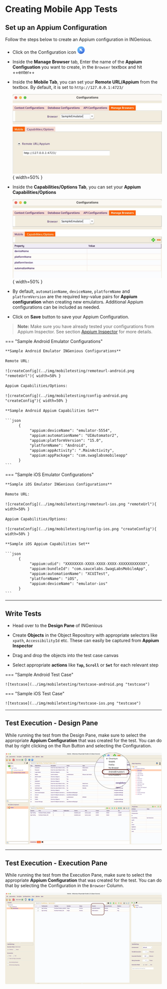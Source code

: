 # **Creating Mobile App Tests**

## Set up an Appium Configuration

Follow the steps below to create an Appium configuration in INGenious.

* Click on the Configuration icon ![browserConfig](../img/toolui/BrowserConfiguration.png "browserConfig")

* Inside the **Manage Browser** tab, Enter the name of the **Appium Configuation** you want to create, in the `Browser` textbox and hit ++enter++ 

* Inside the **Mobile Tab**, you can set your **Remote URL/Appium** from the textbox. By default, it is set to `http://127.0.0.1:4723/`

     ![createConfig](../img/mobiletesting/sampleRemoteURL.jpeg "remoteurl"){ width=50% }

* Inside the **Capabilities/Options Tab**, you can set your **Appium Capabilities/Options**

     ![createConfig](../img/mobiletesting/sampleCapabilities.jpeg "createConfig"){ width=50% }

* By default, `automationName`, `deviceName`, `platformName` and `platformVersion` are the required key-value pairs for **Appium configuration** when creating new emulators. Additional Appium configurations can be included as needed.

* Click on **Save** button to save your Appium Configuration.

> **Note:** Make sure you have already tested your configurations from Appium Inspector. See section [Appium Inspector](appiuminspector.md) for more details.  

=== "Sample Android Emulator Configurations"

    **Sample Android Emulator INGenious Configurations**

    Remote URL:

    ![createConfig](../img/mobiletesting/remoteurl-android.png "remoteUrl"){ width=50% }
    
    Appium Capabilities/Options:

    ![createConfig](../img/mobiletesting/config-android.png "createConfig"){ width=50% }
   
    **Sample Android Appium Capabilities Set**

    ```json
          {
               "appium:deviceName": "emulator-5554",
               "appium:automationName": "UIAutomator2",
               "appium:platformVersion": "15.0",
               "platformName": "Android",
               "appium:appActivity": ".MainActivity",
               "appium:appPackage": "com.swaglabsmobileapp"
          }
    ```

=== "Sample iOS Emulator Configurations"

    **Sample iOS Emulator INGenious Configurations**

    Remote URL:

    ![createConfig](../img/mobiletesting/remoteurl-ios.png "remoteUrl"){ width=50% }

    Appium Capabilities/Options:

    ![createConfig](../img/mobiletesting/config-ios.png "createConfig"){ width=50% }

    **Sample iOS Appium Capabilities Set**

    ```json
          {
               "appium:udid": "XXXXXXXX-XXXX-XXXX-XXXX-XXXXXXXXXXXX",
               "appium:bundleId": "com.saucelabs.SwagLabsMobileApp",
               "appium:automationName": "XCUITest",
               "platformName": "iOS",
               "appium:deviceName": "emulator-ios"
          }
    ```

---------------------------     

## Write Tests

* Head over to the **Design Pane** of INGenious

* Create **Objects** in the Object Repository with appropriate selectors like `xpath`, `AccessibilityId` etc. These can easily be captured from **Appium Inspector**

* Drag and drop the objects into the test case canvas

* Select appropriate **actions** like **`Tap`, `Scroll`** or **`Set`** for each relevant step

=== "Sample Android Test Case"

    ![testcase](../img/mobiletesting/testcase-android.png "testcase")  

=== "Sample iOS Test Case"

    ![testcase](../img/mobiletesting/testcase-ios.png "testcase")  

---------------------------     

## Test Execution - Design Pane

While running the test from the Design Pane, make sure to select the appropriate **Appium Configuration** that was created for the test. You can do that by right clicking on the Run Button and selecting the Configuration.

![execution](../img/mobiletesting/testexecution1.png "execution")  

---------------------------     

## Test Execution - Execution Pane

While running the test from the Execution Pane, make sure to select the appropriate **Appium Configuration** that was created for the test. You can do that by selecting the Configuration in the `Browser` Column.

![execution](../img/mobiletesting/testexecution2.png "execution")  